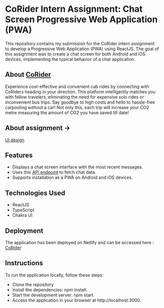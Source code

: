 # CoRider Intern Assignment: Chat Screen Progressive Web Application (PWA)

This repository contains my submission for the CoRider intern assignment to develop a Progressive Web Application (PWA) using ReactJS. The goal of this assignment was to create a chat screen for both Android and iOS devices, implementing the typical behavior of a chat application.

## About [CoRider](https://www.corider.in/)

Experience cost-effective and convenient cab rides by connecting with CoRiders heading in your direction. This platform intelligently matches you with fellow travelers, eliminating the need for expensive solo rides or inconvenient bus trips. Say goodbye to high costs and hello to hassle-free carpooling without a car!
Not only this, each trip will increase your CO2 metre measuring the amount of CO2 you have saved till date! 

## About assignment ->
[UI design](https://www.figma.com/file/vbsuzyx9MdiA9SREz27b7N/FE-Intern-Assignment?type=design&node-id=0-1&mode=design)  

## Features

- Displays a chat screen interface with the most recent messages.<!--Implements lazy loading of older messages by making API calls to retrieve them. -->  
- Uses this [API endpoint](https://qa.corider.in/assignment/chat?page=0) to fetch chat data.  
- Supports installation as a PWA on Android and iOS devices.  


## Technologies Used  

- ReactJS <!-- JavaScript library for building user interfaces.     -->
- TypeScript<!-- A statically-typed superset of JavaScript, ensuring type safety.   -->
- Chakra UI <!--A flexible and customizable UI component library for React.   -->

## Deployment  
The application has been deployed on Netlify and can be accessed here : [CoRider](https://4vinn-corider.netlify.app/)  

## Instructions  
To run the application locally, follow these steps:  
- Clone the repository  
- Install the dependencies: npm install.  
- Start the development server: npm start.  
- Access the application in your browser at http://localhost:3000.  
